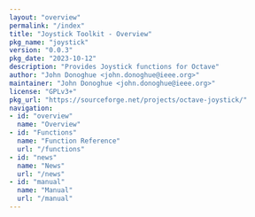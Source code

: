```yaml
---
layout: "overview"
permalink: "/index"
title: "Joystick Toolkit - Overview"
pkg_name: "joystick"
version: "0.0.3"
pkg_date: "2023-10-12"
description: "Provides Joystick functions for Octave"
author: "John Donoghue <john.donoghue@ieee.org>"
maintainer: "John Donoghue <john.donoghue@ieee.org>"
license: "GPLv3+"
pkg_url: "https://sourceforge.net/projects/octave-joystick/"
navigation:
- id: "overview"
  name: "Overview"
- id: "Functions"
  name: "Function Reference"
  url: "/functions"
- id: "news"
  name: "News"
  url: "/news"
- id: "manual"
  name: "Manual"
  url: "/manual"
---
```

